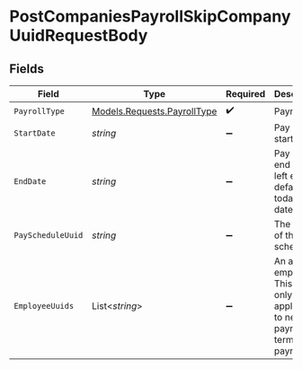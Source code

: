 # PostCompaniesPayrollSkipCompanyUuidRequestBody


## Fields

| Field                                                                                            | Type                                                                                             | Required                                                                                         | Description                                                                                      |
| ------------------------------------------------------------------------------------------------ | ------------------------------------------------------------------------------------------------ | ------------------------------------------------------------------------------------------------ | ------------------------------------------------------------------------------------------------ |
| `PayrollType`                                                                                    | [Models.Requests.PayrollType](../../Models/Requests/PayrollType.md)                              | :heavy_check_mark:                                                                               | Payroll type                                                                                     |
| `StartDate`                                                                                      | *string*                                                                                         | :heavy_minus_sign:                                                                               | Pay period start date                                                                            |
| `EndDate`                                                                                        | *string*                                                                                         | :heavy_minus_sign:                                                                               | Pay period end date. If left empty, defaults to today's date.                                    |
| `PayScheduleUuid`                                                                                | *string*                                                                                         | :heavy_minus_sign:                                                                               | The UUID of the pay schedule                                                                     |
| `EmployeeUuids`                                                                                  | List<*string*>                                                                                   | :heavy_minus_sign:                                                                               | An array of employees. This field is only applicable to new hire payroll and termination payroll |
